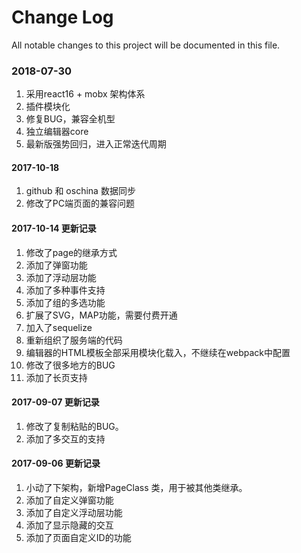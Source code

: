 # Change Log
All notable changes to this project will be documented in this file.

### 2018-07-30
1. 采用react16 + mobx 架构体系
2. 插件模块化
3. 修复BUG，兼容全机型
4. 独立编辑器core
5. 最新版强势回归，进入正常迭代周期

#### 2017-10-18

1. github 和 oschina 数据同步
2. 修改了PC端页面的兼容问题

#### 2017-10-14 更新记录

1. 修改了page的继承方式
2. 添加了弹窗功能
3. 添加了浮动层功能
4. 添加了多种事件支持
5. 添加了组的多选功能
6. 扩展了SVG，MAP功能，需要付费开通
7. 加入了sequelize
8. 重新组织了服务端的代码
9. 编辑器的HTML模板全部采用模块化载入，不继续在webpack中配置
10. 修改了很多地方的BUG
11. 添加了长页支持

#### 2017-09-07 更新记录

1. 修改了复制粘贴的BUG。
2. 添加了多交互的支持

#### 2017-09-06 更新记录

1. 小动了下架构，新增PageClass 类，用于被其他类继承。
2. 添加了自定义弹窗功能
3. 添加了自定义浮动层功能
4. 添加了显示隐藏的交互
5. 添加了页面自定义ID的功能
